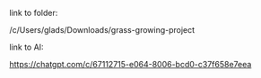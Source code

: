 link to folder:

/c/Users/glads/Downloads/grass-growing-project


link to AI:

https://chatgpt.com/c/67112715-e064-8006-bcd0-c37f658e7eea
